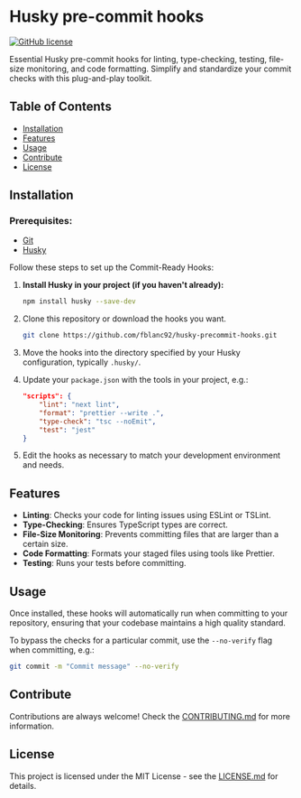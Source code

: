 # Husky pre-commit hooks

[![GitHub license](https://img.shields.io/github/license/fblanc92/husky-precommit-hooks)](LICENSE)

Essential Husky pre-commit hooks for linting, type-checking, testing, file-size monitoring, and code formatting. Simplify and standardize your commit checks with this plug-and-play toolkit.


## Table of Contents

- [Installation](#installation)
- [Features](#features)
- [Usage](#usage)
- [Contribute](#contribute)
- [License](#license)

## Installation

### Prerequisites:
- [Git](https://git-scm.com/)
- [Husky](https://typicode.github.io/husky/#/)


Follow these steps to set up the Commit-Ready Hooks:

1. **Install Husky in your project (if you haven't already):**
   ```bash
   npm install husky --save-dev
   ```
2. Clone this repository or download the hooks you want.
    ```bash
    git clone https://github.com/fblanc92/husky-precommit-hooks.git
    ```

3. Move the hooks into the directory specified by your Husky configuration, typically `.husky/`.
4. Update your `package.json` with the tools in your project, e.g.:
    ```json
    "scripts": {
        "lint": "next lint",
        "format": "prettier --write .",
        "type-check": "tsc --noEmit",
        "test": "jest"
    }
    ```
5. Edit the hooks as necessary to match your development environment and needs.


## Features

- **Linting**: Checks your code for linting issues using ESLint or TSLint.
- **Type-Checking**: Ensures TypeScript types are correct.
- **File-Size Monitoring**: Prevents committing files that are larger than a certain size.
- **Code Formatting**: Formats your staged files using tools like Prettier.
- **Testing**: Runs your tests before committing.

## Usage

Once installed, these hooks will automatically run when committing to your repository, ensuring that your codebase maintains a high quality standard.

To bypass the checks for a particular commit, use the `--no-verify` flag when committing, e.g.:
```bash
git commit -m "Commit message" --no-verify
```
## Contribute
Contributions are always welcome! Check the [CONTRIBUTING.md](CONTRIBUTING.md) for more information.

## License

This project is licensed under the MIT License - see the [LICENSE.md](LICENSE) for details.